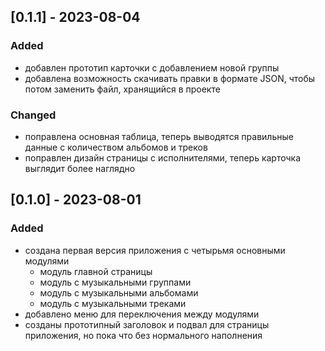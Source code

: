 ## [0.1.1] - 2023-08-04

### Added

- добавлен прототип карточки с добавлением новой группы
- добавлена возможность скачивать правки в формате JSON, чтобы потом заменить файл, хранящийся в проекте

### Changed

- поправлена основная таблица, теперь выводятся правильные данные с количеством альбомов и треков
- поправлен дизайн страницы с исполнителями, теперь карточка выглядит более наглядно

## [0.1.0] - 2023-08-01

### Added

- создана первая версия приложения с четырьмя основными модулями
  - модуль главной страницы
  - модуль с музыкальными группами
  - модуль с музыкальными альбомами
  - модуль с музыкальными треками
- добавлено меню для переключения между модулями
- созданы прототипный заголовок и подвал для страницы приложения, но пока что без нормального наполнения